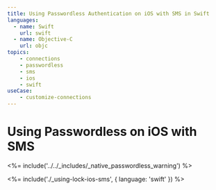 ```yaml
---
title: Using Passwordless Authentication on iOS with SMS in Swift
languages:
  - name: Swift
    url: swift
  - name: Objective-C
    url: objc
topics:
    - connections
    - passwordless
    - sms
    - ios
    - swift
useCase:
    - customize-connections
---
```

# Using Passwordless on iOS with SMS

<!-- markdownlint-disable -->

<%= include('../../_includes/_native_passwordless_warning') %>

<%= include('./_using-lock-ios-sms', { language: 'swift' }) %>
